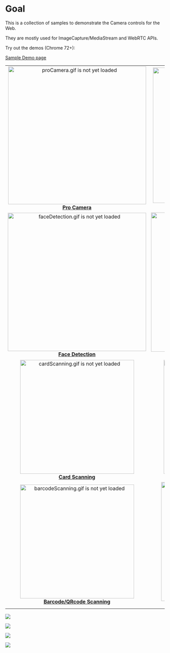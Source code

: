 # Goal


This is a collection of samples to demonstrate the Camera controls for the Web.

They are mostly used for ImageCapture/MediaStream and WebRTC APIs.


Try out the demos (Chrome 72+):

[Sample Demo page](https://riju.github.io/WebCamera/samples/)

<table cellspacing="0" cellpadding="0" style="border-collapse: collapse; border: none;">
  <tr>
    <td align="center" valign="center">
      <img src="proCamera.gif" alt="proCamera.gif is not yet loaded" width="436"/>
      <br />
      <b><a href="samples/camera/">Pro Camera</a></b>
    </td>
    <td align="center" valign="center">
      <img src="filters.gif" alt="filters.gif is not yet loaded" width="428"/>
      <br />
      <b><a href="samples/filters">Filters</a></b>
    </td>
  </tr>
  <tr>
    <td align="center" valign="center">
      <img src="faceDetection.gif" alt="faceDetection.gif is not yet loaded" width="437"/>
      <br />
      <b><a href="samples/faceDetection/">Face Detection</a></b>
    </td>
    <td align="center" valign="center">
      <img src="funnyHats.gif" alt="funnyHats.gif is not yet loaded" width="440"/>
      <br />
      <b><a href="samples/funnyHats/">Funny Hats</a></b>
    </td>
  </tr>
  <tr>
    <td align="center" valign="center">
      <img src="cardScanning.gif" alt="cardScanning.gif is not yet loaded" width="360"/>
      <br />
      <b><a href="samples/cardScanner/">Card Scanning</a></b>
    </td>
    <td align="center" valign="center">
      <img src="docScanning.gif" alt="docScanning.gif is not yet loaded" width="360"/>
      <br />
      <b><a href="samples/docScanner/">Document Scanning</a></b>
    </td>
  </tr>
  <tr>
    <td align="center" valign="center">
      <img src="barcodeScanning.gif" alt="barcodeScanning.gif is not yet loaded" width="360"/>
      <br />
      <b><a href="samples/barcodeScanner/">Barcode/QRcode Scanning</a></b>
    </td>
    <td align="center" valign="center">
      <img src="hdr.gif" alt="hdr.gif is not yet loaded" width="376"/>
      <br />
      <b><a href="samples/hdr/">HDR</a></b>
    </td>
  </tr>
</table>

![](exposureDemo.gif)

![](focusDistance.gif)

![](cameraWebapp.gif)

![](panTilt.gif)
